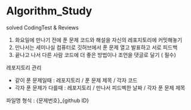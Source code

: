 # Algorithm_Study
solved CodingTest &amp; Reviews

1. 화요일에 만나기 전에 푼 문제 코드와 해설을 자신의 레포지토리에 커밋해놓기
2. 만나서는 세미나실 컴퓨터로 깃허브에서 푼 문제 열고 발표하고 서로 피드백
3. 끝나고 나서 다른 사람 코드에 더 좋은 방법이나 조언을 댓글로 달기 ( 필수)

레포지토리 관리
- 같이 푼 문제일때 : 레포지토리 / 푼 문제 제목 / 각자 코드 
- 각자 푼 문제가 다를때 :  레포지토리 /  만나서 피드벡한 날짜 / 각자 푼 문제 제목

파일명 형식 : {문제번호}_{github ID}
